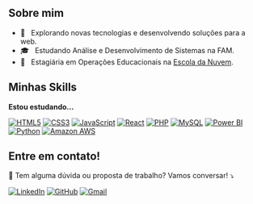 ## **Sobre mim**

- 🤔 &nbsp; Explorando novas tecnologias e desenvolvendo soluções para a web.
- 🎓 &nbsp; Estudando Análise e Desenvolvimento de Sistemas na FAM.
- 🌱 &nbsp; Estagiária em Operações Educacionais na <a href="https://escoladanuvem.org/">Escola da Nuvem</a>.

## **Minhas Skills**

**Estou estudando...**

[![HTML5](https://img.shields.io/badge/HTML5-%23E34F26.svg?&style=for-the-badge&logo=html5&logoColor=white&size=20)](#)
[![CSS3](https://img.shields.io/badge/CSS3-%231572B6.svg?&style=for-the-badge&logo=css3&logoColor=white&size=20)](#)
[![JavaScript](https://img.shields.io/badge/JavaScript-%23323330.svg?&style=for-the-badge&logo=javascript&logoColor=%23F7DF1E&size=20)](#)
[![React](https://img.shields.io/badge/React-%2320232a.svg?&style=for-the-badge&logo=react&logoColor=%2361DAFB&size=20)](#)
[![PHP](https://img.shields.io/badge/PHP-%23777BB4.svg?&style=for-the-badge&logo=php&logoColor=white&size=20)](#)
[![MySQL](https://img.shields.io/badge/-MySQL-4479A1?style=for-the-badge&logo=mysql&logoColor=ffffff)](#)
[![Power BI](https://img.shields.io/badge/Power%20BI-%23F2C811.svg?&style=for-the-badge&logo=powerbi&logoColor=black&size=20)](#)
[![Python](https://img.shields.io/badge/Python-%233776AB.svg?&style=for-the-badge&logo=python&logoColor=white&size=20)](#)
[![Amazon AWS](https://img.shields.io/badge/AWS-%23FF9900.svg?&style=for-the-badge&logo=amazonaws&logoColor=white&size=20)](#)

## **Entre em contato!**
<p align="left">
  💌 Tem alguma dúvida ou proposta de trabalho? Vamos conversar! ⤵️
</p>

<p align="left">

[![LinkedIn](https://img.shields.io/badge/-LinkedIn-0077B5?style=flat-square&logo=linkedin&logoColor=white)](https://www.linkedin.com/in/coelhojulia48/)
[![GitHub](https://img.shields.io/badge/-GitHub-181717?style=flat-square&logo=github&logoColor=white)](https://github.com/coelhojulia)
[![Gmail](https://img.shields.io/badge/-Gmail-D14836?style=flat-square&logo=gmail&logoColor=white)](mailto:coelhojuliacv@gmail.com)

 </p>

